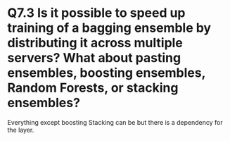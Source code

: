 # Q7.3 Is it possible to speed up training of a bagging ensemble by distributing it across multiple servers? What about pasting ensembles, boosting ensembles, Random Forests, or stacking ensembles?

Everything except boosting
Stacking can be but there is a dependency for the layer.
